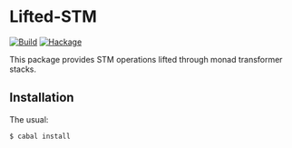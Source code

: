 Lifted-STM
==========

[![Build](https://github.com/mvv/lifted-stm/actions/workflows/ci.yml/badge.svg)](https://github.com/mvv/lifted-stm/actions/workflows/ci.yml) [![Hackage](https://img.shields.io/hackage/v/lifted-stm.svg)](http://hackage.haskell.org/package/lifted-stm)

This package provides STM operations lifted through monad transformer stacks.

Installation
------------
The usual:

	$ cabal install

